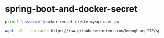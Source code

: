 # spring-boot-and-docker-secret

```bash
printf "password"|docker secret create mysql-user-pw -
```

```bash
wget -qO- --no-cache https://raw.githubusercontent.com/kwonghung-YIP/spring-boot-docker-secret/master/docker-compose.yml | docker stack deploy --compose-file - demo
```
